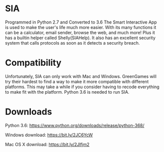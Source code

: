 # SIA
Programmed in Python 2.7 and Converted to 3.6
The Smart Interactive App is used to make the user's life much more easier. With its many functions it can be a calculator, email sender, browse the web, and much more! Plus it has a builtin helper called Shelly(SIAHelp). It also has an excellent security system that calls protocols as soon as it detects a security breach.

# Compatibility
Unfortunately, SIA can only work with Mac and Windows. GreenGames will try their hardest to find a way to make it more compatible with different platforms. This may take a while if you consider having to recode everything to make fit with the platform.
Python 3.6 is needed to run SIA.

# Downloads
Python 3.6: https://www.python.org/downloads/release/python-368/

Windows download:
https://bit.ly/2JC6YcW

Mac OS X download:
https://bit.ly/2Jlfjm2
